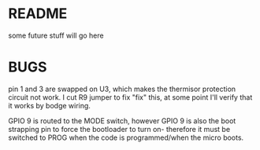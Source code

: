 # README

some future stuff will go here

# BUGS

pin 1 and 3 are swapped on U3, which makes the thermisor protection circuit not work.  I cut R9 jumper to fix "fix" this, at some point I'll verify that it works by bodge wiring.

GPIO 9 is routed to the MODE switch, however GPIO 9 is also the boot strapping pin to force the bootloader to turn on- therefore it must be switched to PROG when the code is programmed/when the micro boots.